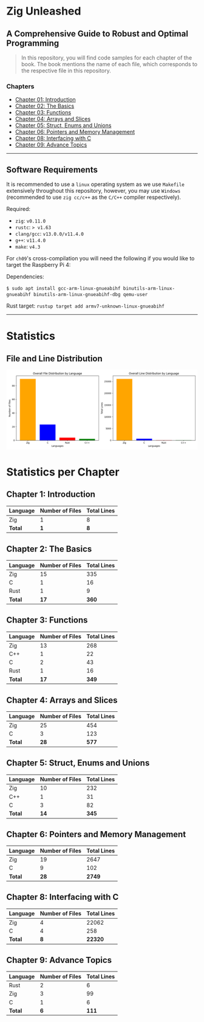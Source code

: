 # Zig Unleashed 
## A Comprehensive Guide to Robust and Optimal Programming 

> In this repository, you will find code samples for each chapter of the book. 
> The book mentions the name of each file, which corresponds to the respective file in this repository.

### Chapters  
- [Chapter 01: Introduction](https://github.com/MKProj/ZigUnleashed/tree/main/ch01)  
- [Chapter 02: The Basics](https://github.com/MKProj/ZigUnleashed/tree/main/ch02)  
- [Chapter 03: Functions](https://github.com/MKProj/ZigUnleashed/tree/main/ch03)  
- [Chapter 04: Arrays and Slices](https://github.com/MKProj/ZigUnleashed/tree/main/ch04)  
- [Chapter 05: Struct, Enums and Unions](https://github.com/MKProj/ZigUnleashed/tree/main/ch05)  
- [Chapter 06: Pointers and Memory Management](https://github.com/MKProj/ZigUnleashed/tree/main/ch06)  
- [Chapter 08: Interfacing with C](https://github.com/MKProj/ZigUnleashed/tree/main/ch08)  
- [Chapter 09: Advance Topics](https://github.com/MKProj/ZigUnleashed/tree/main/ch09)  
---
## Software Requirements
It is recommended to use a `linux` operating system as we use `Makefile` extensively throughout this repository, however, you may use `Windows` (recommended to use `zig cc/c++` as the `C/C++` compiler respectively). 

Required: 
- `zig`: `v0.11.0`
- `rustc`: `> v1.63`
- `clang/gcc`: `v13.0.0/v11.4.0`
- `g++`: `v11.4.0`
- `make`: `v4.3`

For `ch09`'s cross-compilation you will need the following if you would like to target the Raspberry Pi 4: 

Dependencies:
```shell 
$ sudo apt install gcc-arm-linux-gnueabihf binutils-arm-linux-gnueabihf binutils-arm-linux-gnueabihf-dbg qemu-user
```

Rust target: `rustup target add armv7-unknown-linux-gnueabihf`
  
---


# Statistics

## File and Line Distribution

![File and Line Distribution Plot](statistics_plot.png)



# Statistics per Chapter


## Chapter 1: Introduction

| Language   | Number of Files   | Total Lines   |
|:-----------|:------------------|:--------------|
| Zig        | 1                 | 8             |
| **Total**  | **1**             | **8**         |


## Chapter 2: The Basics

| Language   | Number of Files   | Total Lines   |
|:-----------|:------------------|:--------------|
| Zig        | 15                | 335           |
| C          | 1                 | 16            |
| Rust       | 1                 | 9             |
| **Total**  | **17**            | **360**       |


## Chapter 3: Functions

| Language   | Number of Files   | Total Lines   |
|:-----------|:------------------|:--------------|
| Zig        | 13                | 268           |
| C++        | 1                 | 22            |
| C          | 2                 | 43            |
| Rust       | 1                 | 16            |
| **Total**  | **17**            | **349**       |


## Chapter 4: Arrays and Slices

| Language   | Number of Files   | Total Lines   |
|:-----------|:------------------|:--------------|
| Zig        | 25                | 454           |
| C          | 3                 | 123           |
| **Total**  | **28**            | **577**       |


## Chapter 5: Struct, Enums and Unions

| Language   | Number of Files   | Total Lines   |
|:-----------|:------------------|:--------------|
| Zig        | 10                | 232           |
| C++        | 1                 | 31            |
| C          | 3                 | 82            |
| **Total**  | **14**            | **345**       |


## Chapter 6: Pointers and Memory Management

| Language   | Number of Files   | Total Lines   |
|:-----------|:------------------|:--------------|
| Zig        | 19                | 2647          |
| C          | 9                 | 102           |
| **Total**  | **28**            | **2749**      |


## Chapter 8: Interfacing with C

| Language   | Number of Files   | Total Lines   |
|:-----------|:------------------|:--------------|
| Zig        | 4                 | 22062         |
| C          | 4                 | 258           |
| **Total**  | **8**             | **22320**     |


## Chapter 9: Advance Topics

| Language   | Number of Files   | Total Lines   |
|:-----------|:------------------|:--------------|
| Rust       | 2                 | 6             |
| Zig        | 3                 | 99            |
| C          | 1                 | 6             |
| **Total**  | **6**             | **111**       |

